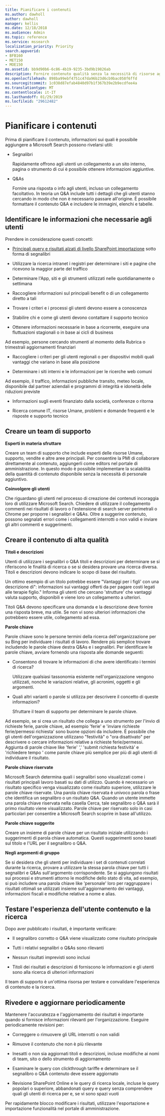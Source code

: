 ```yaml
---
title: Pianificare i contenuti
ms.author: dawholl
author: dawholl
manager: kellis
ms.date: 12/18/2018
ms.audience: Admin
ms.topic: reference
ms.service: mssearch
localization_priority: Priority
search.appverid:
- BFB160
- MET150
- MOE150
ms.assetid: bb9d90b6-6c86-4b19-9235-3bd9b19826ab
description: Fornire contenuto qualità senza la necessità di risorse aggiuntive quando si utilizza Microsoft Search
ms.openlocfilehash: 898ba99ebf4751c47da96b23d6cb9bac058f6ffd
ms.sourcegitcommit: 1c038d87efab4840d97b1f367b39e2b9ecdfee4a
ms.translationtype: MT
ms.contentlocale: it-IT
ms.lasthandoff: 01/29/2019
ms.locfileid: "29612482"
---
```

# <a name="plan-your-content"></a>Pianificare i contenuti

Prima di pianificare il contenuto, informazioni sui quali è possibile aggiungere a Microsoft Search possono rivelarsi utili:
  
- Segnalibri
    
    Rapidamente offrono agli utenti un collegamento a un sito interno, pagina o strumento di cui è possibile ottenere informazioni aggiuntive.
    
- Q&As
    
    Fornire una risposta o info agli utenti, incluso un collegamento facoltativo. In teoria un Q&A include tutti i dettagli che gli utenti stanno cercando in modo che non è necessario passare all'origine. È possibile formattare il contenuto Q&A e includere le immagini, elenchi e tabelle.
    
## <a name="identify-information-your-users-need"></a>Identificare le informazioni che necessarie agli utenti

Prendere in considerazione questi concetti:
  
- [Principali query e risultati alzati di livello SharePoint importazione](import-sharepoint-promoted-results-and-top-queries.md) sotto forma di segnalibri 
    
- Utilizzare la ricerca intranet i registri per determinare i siti e pagine che ricevono la maggior parte del traffico
    
- Determinare l'App, siti e gli strumenti utilizzati nelle quotidianamente o settimana
    
- Raccogliere informazioni sul principali benefit o di un collegamento diretto a tali
    
- Trovare i criteri e i processi gli utenti devono essere a conoscenza
    
- Stabilire chi e come gli utenti devono contattare il supporto tecnico
    
- Ottenere informazioni necessarie in base a ricorrente, eseguire una fluttuazioni stagionali o in base ai cicli di business
  
Ad esempio, persone cercando strumenti al momento della Rubrica o trimestrali aggiornamenti finanziari
    
- Raccogliere i criteri per gli utenti regionali o per dispositivi mobili quali vantaggi che variano in base alla posizione
    
- Determinare i siti interni e le informazioni per le ricerche web comuni
  
Ad esempio, il traffico, informazioni pubbliche transito, meteo locale, disponibile dal partner aziendali e programmi di integrità e idoneità delle riduzioni previste
    
- Informazioni sugli eventi finanziato dalla società, conferenze o ritorna
    
- Ricerca comune IT, risorse Umane, problemi e domande frequenti e le risposte e supporto tecnico
    
## <a name="build-a-support-team"></a>Creare un team di supporto

 **Esperti in materia sfruttare**
  
Creare un team di supporto che include esperti delle risorse Umane, supporto, vendite e altre aree principali. Per consentire la PMI di collaborare direttamente al contenuto, aggiungerli come editors nel portale di amministrazione. In questo modo è possibile implementare la scalabilità della quantità di contenuto disponibile senza la necessità di personale aggiuntivo.
  
 **Coinvolgere gli utenti**
  
Che riguardano gli utenti nel processo di creazione dei contenuti incoraggia loro di utilizzare Microsoft Search. Chiedere di utilizzare il collegamento commenti nei risultati di lavoro o l'estensione di search server perimetrali o Chrome per proporre i segnalibri e Q&As. Oltre a suggerire contenuto, possono segnalati errori come i collegamenti interrotti o non validi e inviare gli altri commenti e suggerimenti.
  
## <a name="create-high-quality-content"></a>Creare il contenuto di alta qualità

 **Titoli e descrizioni**
  
Utenti di utilizzare i segnalibri o Q&A titoli e descrizioni per determinare se si riferiscono le finalità di ricerca o se si desidera provare una ricerca diversa. Titoli e descrizioni devono indicare lo scopo di base del risultato.
  
Un ottimo esempio di un titolo potrebbe essere "Vantaggi per i figli' con una descrizione di": informazioni sui vantaggi offerti da per pagare costi legati alle terapie figlio." Informa gli utenti che cercano 'strutture' che vantaggi valuta supporto, disponibili e viene loro un collegamento a ulteriori.
  
Titoli Q&A devono specificare una domanda e la descrizione deve fornire una risposta breve, ma utile. Se non vi sono ulteriori informazioni che potrebbero essere utile, collegamento ad essa.
  
 **Parole chiave**
  
Parole chiave sono le persone termini della ricerca dell'organizzazione per su Bing per individuare i risultati di lavoro. Rendere più semplice trovare includendo le parole chiave destra Q&As e i segnalibri. Per identificare le parole chiave, avviare fornendo una risposta alle domande seguenti:
  
- Consentono di trovare le informazioni di che avere identificato i termini di ricerca?
    
    Utilizzare qualsiasi tassonomia esistente nell'organizzazione vengono utilizzati, nonché le variazioni relative, gli acronimi, oggetti e gli argomenti.
    
- Quali altri varianti o parole si utilizza per descrivere il concetto di queste informazioni?
    
    Sfruttare il team di supporto per determinare le parole chiave.
    
Ad esempio, se si crea un risultato che collega a uno strumento per l'invio di richieste ferie, parole chiave, ad esempio 'ferie' e 'inviare richieste ferie/permessi richiesta' sono buone opzioni da includere. È possibile che gli utenti dell'organizzazione utilizzano "festività" o "ora disattivato" per descrivere o cercare informazioni relative a richieste ferie/permessi. Aggiunta di parole chiave like 'ferie' ',' 'submit richiesta festività' e 'richiedere tempo ' come parole chiave più semplice per più di agli utenti di individuare il risultato.
  
 **Parole chiave riservate**
  
Microsoft Search determina quali i segnalibri sono visualizzati come i risultati principali lavoro basati su dati di utilizzo. Quando è necessario un risultato specifico venga visualizzato come risultato superiore, utilizzare le parole chiave riservate. Una parola chiave riservata è univoco parola o frase che identifica un segnalibro o un risultato Q&A. Quando un utente immette una parola chiave riservata nella casella Cerca, tale segnalibro o Q&A sarà il primo risultato viene visualizzato. Parole chiave per riservato solo in casi particolari per consentire a Microsoft Search scoprire in base all'utilizzo.
  
 **Parole chiave suggerite**
  
Creare un insieme di parole chiave per un risultato iniziale utilizzando i suggerimenti di parola chiave automatica. Questi suggerimenti sono basati sul titolo e l'URL per il segnalibro o Q&A.
  
 **Negli argomenti di gruppo**
  
Se si desidera che gli utenti per individuare i set di contenuti correlati durante la ricerca, provare a utilizzare la stessa parola chiave per tutti i segnalibri e Q&As sull'argomento corrispondente. Se si aggiungono risultati sui processi e strumenti attorno le modifiche dello stato di vita, ad esempio, si può includere una parola chiave like 'personale' loro per raggruppare i risultati ottimali se utilizzati insieme sull'aggiornamento dei vantaggi, informazioni fiscali e modifiche relative a nome e alias.
  
## <a name="test-your-content-and-search-experience"></a>Testare l'esperienza dell'utente contenuto e la ricerca

Dopo aver pubblicato i risultati, è importante verificare:
  
- Il segnalibro corretto o Q&A viene visualizzato come risultato principale
    
- Tutti i relativi segnalibri o Q&As sono rilevanti
    
- Nessun risultati imprevisti sono inclusi
    
- Titoli dei risultati e descrizioni di forniscono le informazioni e gli utenti sono alla ricerca di ulteriori informazioni
    
Il team di supporto è un'ottima risorsa per testare e convalidare l'esperienza di contenuto e la ricerca.
  
## <a name="review-and-update-periodically"></a>Rivedere e aggiornare periodicamente

Mantenere l'accuratezza e l'aggiornamento dei risultati è importante quando si fornisce informazioni rilevanti per l'organizzazione. Eseguire periodicamente revisioni per:
  
- Correggere o rimuovere gli URL interrotti o non validi
    
- Rimuove il contenuto che non è più rilevante
    
- Inesatti o non sia aggiornati titoli e descrizioni, incluse modifiche ai nomi di team, sito o dello strumento di aggiornamento
    
- Esaminare le query con clickthrough tariffe e determinare se il segnalibro o Q&A contenuto deve essere aggiornato
    
- Revisione SharePoint Online e le query di ricerca locale, incluse le query popolari o superiore, abbandonati query e query senza comprendere quali gli utenti di ricerca per e, se vi sono spazi vuoti
    
Per rapidamente blocco modificare i risultati, utilizzare l'esportazione e importazione funzionalità nel portale di amministrazione.

  

